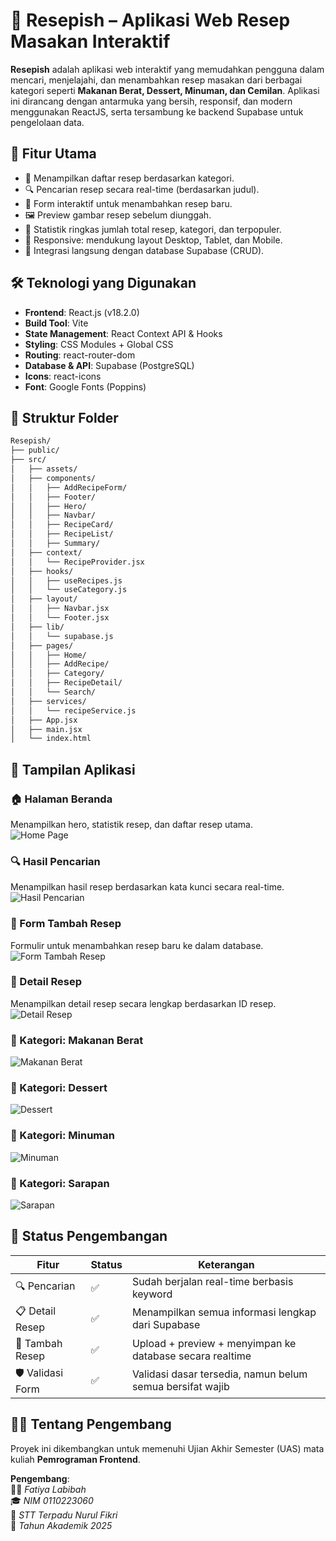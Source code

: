 # 🥘 Resepish – Aplikasi Web Resep Masakan Interaktif

**Resepish** adalah aplikasi web interaktif yang memudahkan pengguna dalam mencari, menjelajahi, dan menambahkan resep masakan dari berbagai kategori seperti **Makanan Berat, Dessert, Minuman, dan Cemilan**. Aplikasi ini dirancang dengan antarmuka yang bersih, responsif, dan modern menggunakan ReactJS, serta tersambung ke backend Supabase untuk pengelolaan data.

## 🚀 Fitur Utama

- 📂 Menampilkan daftar resep berdasarkan kategori.
- 🔍 Pencarian resep secara real-time (berdasarkan judul).
- 📝 Form interaktif untuk menambahkan resep baru.
- 🖼️ Preview gambar resep sebelum diunggah.
- 🧮 Statistik ringkas jumlah total resep, kategori, dan terpopuler.
- 📱 Responsive: mendukung layout Desktop, Tablet, dan Mobile.
- 🔁 Integrasi langsung dengan database Supabase (CRUD).

## 🛠️ Teknologi yang Digunakan

- **Frontend**: React.js (v18.2.0)
- **Build Tool**: Vite
- **State Management**: React Context API & Hooks
- **Styling**: CSS Modules + Global CSS
- **Routing**: react-router-dom
- **Database & API**: Supabase (PostgreSQL)
- **Icons**: react-icons
- **Font**: Google Fonts (Poppins)

## 📂 Struktur Folder

```bash
Resepish/
├── public/
├── src/
│   ├── assets/
│   ├── components/
│   │   ├── AddRecipeForm/
│   │   ├── Footer/
│   │   ├── Hero/
│   │   ├── Navbar/
│   │   ├── RecipeCard/
│   │   ├── RecipeList/
│   │   ├── Summary/
│   ├── context/
│   │   └── RecipeProvider.jsx
│   ├── hooks/
│   │   ├── useRecipes.js
│   │   └── useCategory.js
│   ├── layout/
│   │   ├── Navbar.jsx
│   │   └── Footer.jsx
│   ├── lib/
│   │   └── supabase.js
│   ├── pages/
│   │   ├── Home/
│   │   ├── AddRecipe/
│   │   ├── Category/
│   │   ├── RecipeDetail/
│   │   └── Search/
│   ├── services/
│   │   └── recipeService.js
│   ├── App.jsx
│   ├── main.jsx
│   └── index.html
```

## 📸 Tampilan Aplikasi

### 🏠 Halaman Beranda  
Menampilkan hero, statistik resep, dan daftar resep utama.  
![Home Page](Resepish/screenshot/home-page.png)

### 🔍 Hasil Pencarian  
Menampilkan hasil resep berdasarkan kata kunci secara real-time.  
![Hasil Pencarian](Resepish/screenshot/hasil-pencarian.png)

### 📝 Form Tambah Resep  
Formulir untuk menambahkan resep baru ke dalam database.  
![Form Tambah Resep](Resepish/screenshot/form-tambah-resep.png)

### 🍲 Detail Resep  
Menampilkan detail resep secara lengkap berdasarkan ID resep.  
![Detail Resep](Resepish/screenshot/detail-page.png)

### 🍛 Kategori: Makanan Berat  
![Makanan Berat](Resepish/screenshot/kategori-makanan-berat.png)

### 🍮 Kategori: Dessert  
![Dessert](Resepish/screenshot/kategori-dessert.png)

### 🥤 Kategori: Minuman  
![Minuman](Resepish/screenshot/kategori-minuman.png)

### 🍳 Kategori: Sarapan  
![Sarapan](Resepish/screenshot/kategori-sarapan.png)


## 🧪 Status Pengembangan
| Fitur               | Status | Keterangan                                                  |
|---------------------|--------|-------------------------------------------------------------|
| 🔍 Pencarian        | ✅    | Sudah berjalan real-time berbasis keyword                   |
| 📋 Detail Resep     | ✅    | Menampilkan semua informasi lengkap dari Supabase           |
| 🧾 Tambah Resep     | ✅    | Upload + preview + menyimpan ke database secara realtime    |
| 🛡️ Validasi Form    | ✅    | Validasi dasar tersedia, namun belum semua bersifat wajib   |

## 👩‍💻 Tentang Pengembang

Proyek ini dikembangkan untuk memenuhi Ujian Akhir Semester (UAS) mata kuliah **Pemrograman Frontend**.

**Pengembang**:  
🧑‍💻 *Fatiya Labibah*  
🎓 *NIM 0110223060*  
🏫 *STT Terpadu Nurul Fikri*  
📅 *Tahun Akademik 2025*
